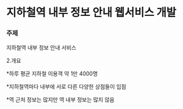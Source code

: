 # 지하철역 내부 정보 안내 웹서비스 개발
### 주제


지하철역 내부 정보 안내 서비스

2.개요

 *하루 평균 지하철 이용객 약 1만 4000명
 
 *지하철역마다 내부에 서로 다른 다양한 상점들이 입점
 
 *역 근처 정보는 많지만 역 내부 정보는 많지 않음
